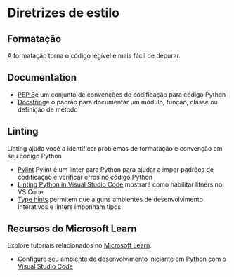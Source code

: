 # Diretrizes de estilo

## Formatação

A formatação torna o código legível e mais fácil de depurar.

## Documentation

- [PEP 8](https://pep8.org/)é um conjunto de convenções de codificação para código Python
- [Docstring](https://www.python.org/dev/peps/pep-0257/)é o padrão para documentar um módulo, função, classe ou definição de método
## Linting

Linting ajuda você a identificar problemas de formatação e convenção em seu código Python

- [Pylint](https://www.pylint.org/) Pylint é um linter para Python para ajudar a impor padrões de codificação e verificar erros no código Python
- [Linting Python in Visual Studio Code](https://code.visualstudio.com/docs/python/linting) mostrará como habilitar litners no VS Code
- [Type hints](https://docs.python.org/3/library/typing.html) permitem que alguns ambientes de desenvolvimento interativos e linters imponham tipos

## Recursos do Microsoft Learn

Explore tutoriais relacionados no [Microsoft Learn](https://learn.microsoft.com/?WT.mc_id=python-c9-niner).

- [Configure seu ambiente de desenvolvimento iniciante em Python com o Visual Studio Code](https://docs.microsoft.com/learn/languages/python-install-vscode/?WT.mc_id=python-c9-niner)
